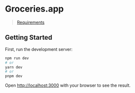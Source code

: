# Groceries.app

> [Requirements](https://netorgft8053317-my.sharepoint.com/:w:/g/personal/wahid_khan_mysocialpulse_com/EQccgADN3l5Dn-y-JFDKHc4B012yqC0k3HK-XGpcgbjRyQ?rtime=Qa2Gtgj92kg)

## Getting Started

First, run the development server:

```bash
npm run dev
# or
yarn dev
# or
pnpm dev
```

Open [http://localhost:3000](http://localhost:3000) with your browser to see the result.